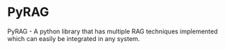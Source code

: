 # PyRAG
PyRAG - A python library that has multiple RAG techniques implemented which can easily be integrated in any system.
